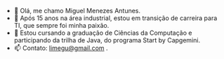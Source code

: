 - 👋 Olá, me chamo Miguel Menezes Antunes.
- 👀 Após 15 anos na área industrial, estou em transição de carreira para TI, que sempre foi minha paixão.
- 🌱 Estou cursando a graduação de Ciências da Computação e participando da trilha de Java, do programa Start by Capgemini.
- 📫 Contato: limegu@gmail.com .

